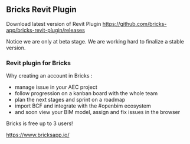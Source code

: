 ## Bricks Revit Plugin

Download latest version of Revit Plugin https://github.com/bricks-app/bricks-revit-plugin/releases

Notice we are only at beta stage. We are working hard to finalize a stable version.

### Revit plugin for Bricks 

Why creating an account in Bricks : 

- manage issue in your AEC project 
- follow progression on a kanban board with the whole team 
- plan the next stages and sprint on a roadmap
- import BCF and integrate with the #openbim ecosystem
- and soon view your BIM model, assign and fix issues in the browser

Bricks is free up to 3 users! 

https://www.bricksapp.io/

